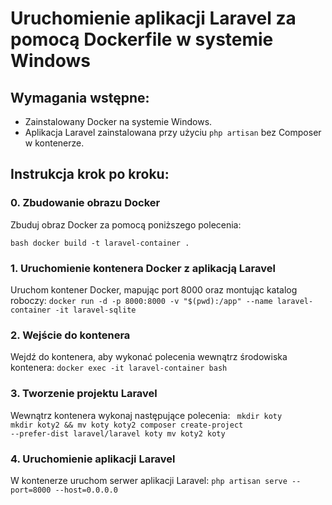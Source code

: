# Uruchomienie aplikacji Laravel za pomocą Dockerfile w systemie Windows

## Wymagania wstępne:
- Zainstalowany Docker na systemie Windows.
- Aplikacja Laravel zainstalowana przy użyciu `php artisan` bez Composer w kontenerze.

## Instrukcja krok po kroku:

### 0. Zbudowanie obrazu Docker
Zbuduj obraz Docker za pomocą poniższego polecenia:

```bash docker build -t laravel-container .```

### 1. Uruchomienie kontenera Docker z aplikacją Laravel

Uruchom kontener Docker, mapując port 8000 oraz montując katalog roboczy:
```docker run -d -p 8000:8000 -v "$(pwd):/app" --name laravel-container -it laravel-sqlite```

### 2. Wejście do kontenera

Wejdź do kontenera, aby wykonać polecenia wewnątrz środowiska kontenera:
```docker exec -it laravel-container bash```

### 3. Tworzenie projektu Laravel

Wewnątrz kontenera wykonaj następujące polecenia:
<code>
mkdir koty
mkdir koty2 && mv koty koty2
composer create-project --prefer-dist laravel/laravel koty
mv koty2 koty
</code>

### 4. Uruchomienie aplikacji Laravel

W kontenerze uruchom serwer aplikacji Laravel:
```php artisan serve --port=8000 --host=0.0.0.0```

